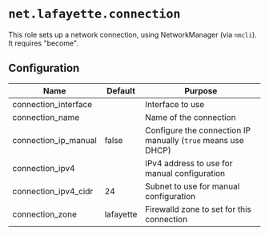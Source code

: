 # `net.lafayette.connection`

This role sets up a network connection, using NetworkManager (via `nmcli`). It requires "become".

## Configuration

| Name                 | Default   | Purpose                                                      |
| -------------------- | --------- | ------------------------------------------------------------ |
| connection_interface |           | Interface to use                                             |
| connection_name      |           | Name of the connection                                       |
| connection_ip_manual | false     | Configure the connection IP manually (`true` means use DHCP) |
| connection_ipv4      |           | IPv4 address to use for manual configuration                 |
| connection_ipv4_cidr | 24        | Subnet to use for manual configuration                       |
| connection_zone      | lafayette | Firewalld zone to set for this connection                    |
